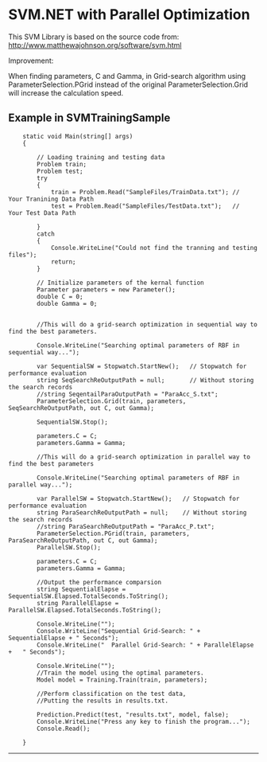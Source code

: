 SVM.NET with Parallel Optimization
====

This SVM Library is based on the source code from:
http://www.matthewajohnson.org/software/svm.html 

Improvement:
 
When finding parameters, C and Gamma, in Grid-search algorithm 
using ParameterSelection.PGrid instead of the original ParameterSelection.Grid 
will increase the calculation speed.

Example in SVMTrainingSample
---


        static void Main(string[] args)
        {

            // Loading training and testing data 
            Problem train;
            Problem test;
            try
            {
                train = Problem.Read("SampleFiles/TrainData.txt"); //  Your Tranining Data Path
                test = Problem.Read("SampleFiles/TestData.txt");   //  Your Test Data Path

            }
            catch
            {
                Console.WriteLine("Could not find the tranning and testing files");
                return;
            }

            // Initialize parameters of the kernal function
            Parameter parameters = new Parameter();
            double C = 0;
            double Gamma = 0;


            //This will do a grid-search optimization in sequential way to find the best parameters. 
 
            Console.WriteLine("Searching optimal parameters of RBF in sequential way...");

            var SequentialSW = Stopwatch.StartNew();   // Stopwatch for performance evaluation
            string SeqSearchReOutputPath = null;       // Without storing the search records  
            //string SeqentailParaOutputPath = "ParaAcc_S.txt";
            ParameterSelection.Grid(train, parameters, SeqSearchReOutputPath, out C, out Gamma);
         
            SequentialSW.Stop();

            parameters.C = C;
            parameters.Gamma = Gamma;

            //This will do a grid-search optimization in parallel way to find the best parameters
           
            Console.WriteLine("Searching optimal parameters of RBF in parallel way...");

            var ParallelSW = Stopwatch.StartNew();   // Stopwatch for performance evaluation
            string ParaSearchReOutputPath = null;    // Without storing the search records  
            //string ParaSearchReOutputPath = "ParaAcc_P.txt";
            ParameterSelection.PGrid(train, parameters, ParaSearchReOutputPath, out C, out Gamma);
            ParallelSW.Stop();

            parameters.C = C;
            parameters.Gamma = Gamma;

            //Output the performance comparsion
            string SequentialElapse = SequentialSW.Elapsed.TotalSeconds.ToString();
            string ParallelElapse = ParallelSW.Elapsed.TotalSeconds.ToString();
      
            Console.WriteLine(""); 
            Console.WriteLine("Sequential Grid-Search: " + SequentialElapse + " Seconds");
            Console.WriteLine("  Parallel Grid-Search: " + ParallelElapse +   " Seconds");
           
            Console.WriteLine(""); 
            //Train the model using the optimal parameters.
            Model model = Training.Train(train, parameters);
            
            //Perform classification on the test data, 
            //Putting the results in results.txt.

            Prediction.Predict(test, "results.txt", model, false);
            Console.WriteLine("Press any key to finish the program...");
            Console.Read();
        
        }
  

---
